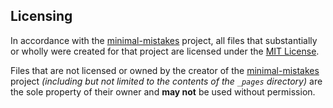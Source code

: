 ## Licensing

In accordance with the [minimal-mistakes](https://github.com/mmistakes/minimal-mistakes/blob/master/LICENSE.txt) project, all files that substantially or wholly were created for that project are licensed under the [MIT License](https://github.com/Plailect/Guide/blob/master/LICENSE.txt).

Files that are not licensed or owned by the creator of the [minimal-mistakes](https://github.com/mmistakes/minimal-mistakes/) project *(including but not limited to the contents of the `_pages` directory)* are the sole property of their owner and **may not** be used without permission.
